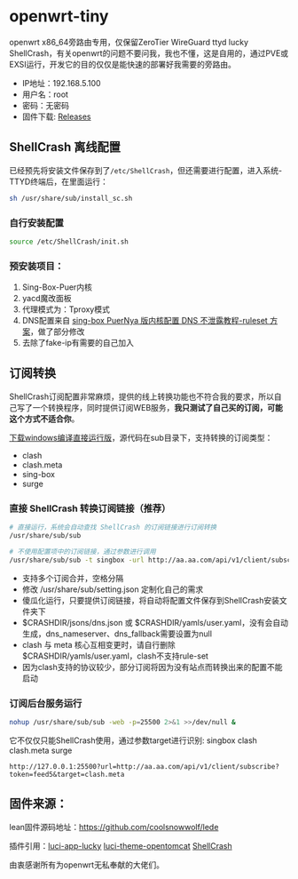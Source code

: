 # openwrt-tiny
openwrt x86_64旁路由专用，仅保留ZeroTier WireGuard ttyd lucky ShellCrash，有关openwrt的问题不要问我，我也不懂，这是自用的，通过PVE或EXSI运行，开发它的目的仅仅是能快速的部署好我需要的旁路由。

- IP地址：192.168.5.100
- 用户名：root
- 密码：无密码
- 固件下载: [Releases](https://github.com/cgistar/openwrt-tiny/releases)

## ShellCrash 离线配置
已经预先将安装文件保存到了`/etc/ShellCrash`，但还需要进行配置，进入系统-TTYD终端后，在里面运行：
```sh
sh /usr/share/sub/install_sc.sh
```

### 自行安装配置
```sh
source /etc/ShellCrash/init.sh
```

### 预安装项目：
1. Sing-Box-Puer内核
2. yacd魔改面板
3. 代理模式为：Tproxy模式
4. DNS配置来自 [sing-box PuerNya 版内核配置 DNS 不泄露教程-ruleset 方案](https://github.com/DustinWin/clash_singbox-tutorials/blob/main/%E6%95%99%E7%A8%8B%E5%90%88%E9%9B%86/sing-box/%E8%BF%9B%E9%98%B6%E7%AF%87/sing-box%20PuerNya%20%E7%89%88%E5%86%85%E6%A0%B8%E9%85%8D%E7%BD%AE%20DNS%20%E4%B8%8D%E6%B3%84%E9%9C%B2%E6%95%99%E7%A8%8B-ruleset%20%E6%96%B9%E6%A1%88.md)，做了部分修改
5. 去除了fake-ip有需要的自己加入

## 订阅转换
ShellCrash订阅配置非常麻烦，提供的线上转换功能也不符合我的要求，所以自己写了一个转换程序，同时提供订阅WEB服务，**我只测试了自己买的订阅，可能这个方式不适合你**。

[下载windows编译直接运行版](https://github.com/cgistar/openwrt-tiny/tree/main/sub/bin)，源代码在sub目录下，支持转换的订阅类型：
- clash
- clash.meta
- sing-box
- surge

### 直接 ShellCrash 转换订阅链接（推荐）
```sh
# 直接运行，系统会自动查找 ShellCrash 的订阅链接进行订阅转换
/usr/share/sub/sub

# 不使用配置项中的订阅链接，通过参数进行调用
/usr/share/sub/sub -t singbox -url http://aa.aa.com/api/v1/client/subscribe?token=feed5 http://bb.bb.com/api/v1/client/subscribe?token=dsfd
```
- 支持多个订阅合并，空格分隔
- 修改 /usr/share/sub/setting.json 定制化自己的需求
- 傻瓜化运行，只要提供订阅链接，将自动将配置文件保存到ShellCrash安装文件夹下
- $CRASHDIR/jsons/dns.json 或 $CRASHDIR/yamls/user.yaml，没有会自动生成，dns_nameserver、dns_fallback需要设置为null
- clash 与 meta 核心互相变更时，请自行删除$CRASHDIR/yamls/user.yaml，clash不支持rule-set
- 因为clash支持的协议较少，部分订阅将因为没有站点而转换出来的配置不能启动

### 订阅后台服务运行
```sh
nohup /usr/share/sub/sub -web -p=25500 2>&1 >>/dev/null &
```
它不仅仅只能ShellCrash使用，通过参数target进行识别: singbox clash clash.meta surge
```
http://127.0.0.1:25500?url=http://aa.aa.com/api/v1/client/subscribe?token=feed5&target=clash.meta
```

## 固件来源：

lean固件源码地址：https://github.com/coolsnowwolf/lede

插件引用：[luci-app-lucky](https://github.com/gdy666/luci-app-lucky.git) [luci-theme-opentomcat](https://github.com/WukongMaster/luci-theme-opentomcat.git) [ShellCrash](https://github.com/juewuy/ShellCrash)

由衷感谢所有为openwrt无私奉献的大佬们。
